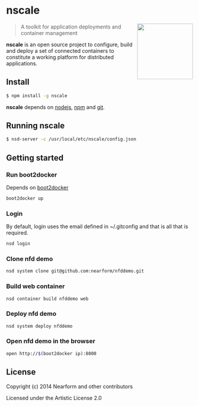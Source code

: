 
# nscale

<img align="right" width="150" src="https://raw.githubusercontent.com/nearform/nscale/master/docs/images/logo.png">

> A toolkit for application deployments and container management

__nscale__ is an open source project to configure, build and deploy a set of connected containers to constitute a working platform for distributed applications.

## Install

```sh
$ npm install -g nscale
```

__nscale__ depends on [nodejs](http://nodejs.org/), [npm](http://npmjs.org/) and [git](http://git-scm.com/).

## Running nscale

```sh
$ nsd-server -c /usr/local/etc/nscale/config.json
```

## Getting started

### Run boot2docker

Depends on [boot2docker](https://github.com/boot2docker/boot2docker)

```sh
boot2docker up
```

### Login

By default, login uses the email defined in ~/.gitconfig and that is all that is required.

```sh
nsd login
```

### Clone nfd demo

```sh
nsd system clone git@github.com:nearform/nfddemo.git
```

### Build web container

```sh
nsd container build nfddemo web
```

### Deploy nfd demo

```sh
nsd system deploy nfddemo
```

### Open nfd demo in the browser

```sh
open http://$(boot2docker ip):8000
```

## License

Copyright (c) 2014 Nearform and other contributors

Licensed under the Artistic License 2.0
